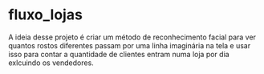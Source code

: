 # fluxo_lojas
  A ideia desse projeto é criar um método de reconhecimento facial para ver quantos rostos diferentes passam por uma linha imaginária na tela e usar isso para contar a quantidade de clientes entram numa loja por dia exlcuindo os vendedores.

